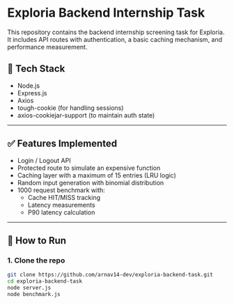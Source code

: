 # Exploria Backend Internship Task

This repository contains the backend internship screening task for Exploria. It includes API routes with authentication, a basic caching mechanism, and performance measurement.

## 🔧 Tech Stack

- Node.js
- Express.js
- Axios
- tough-cookie (for handling sessions)
- axios-cookiejar-support (to maintain auth state)

---

## ✅ Features Implemented

- Login / Logout API
- Protected route to simulate an expensive function
- Caching layer with a maximum of 15 entries (LRU logic)
- Random input generation with binomial distribution
- 1000 request benchmark with:
  - Cache HIT/MISS tracking
  - Latency measurements
  - P90 latency calculation

---

## 🚀 How to Run

### 1. Clone the repo

```bash
git clone https://github.com/arnav14-dev/exploria-backend-task.git
cd exploria-backend-task
node server.js
node benchmark.js